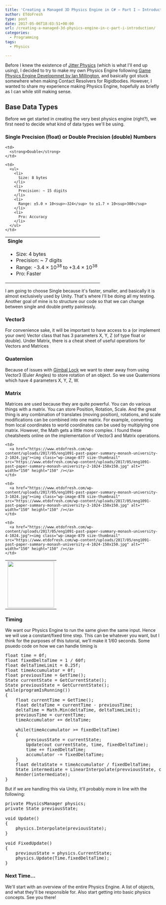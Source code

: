 ```yaml
---
title: 'Creating a Managed 3D Physics Engine in C# – Part I – Introduction'
author: ETdoFresh
type: post
date: 2017-05-06T18:03:51+00:00
url: /creating-a-managed-3d-physics-engine-in-c-part-i-introduction/
categories:
  - Programming
tags:
  - Physics

---
```

Before I knew the existence of [Jitter Physics][1] (which is what I'll end up using), I decided to try to make my own Physics Engine following [Game Physics Engine Developmnet by Ian Millington][2], and basically got stuck somewhere when making Contact Resolvers for Rigidbodies. However, I wanted to share my experience making Physics Engine, hopefully as briefly as I can while still making sense.

## Base Data Types

Before we get started in creating the very best physics engine (right?), we first need to decide what kind of data types we'll be using.

### Single Precision (float) or Double Precision (double) Numbers

<table>
  <tr>
    <td>
      <strong>Single</strong>
    </td>
    
    <td>
      <strong>Double</strong>
    </td>
  </tr>
  
  <tr>
    <td>
      <ul>
        <li>
          Size: 4 bytes
        </li>
        <li>
          Precision: ~ 7 digits
        </li>
        <li>
          Range: -3.4 × 10<sup>38 </sup>to +3.4 × 10<sup>38</sup>
        </li>
        <li>
          Pro: Faster
        </li>
      </ul>
    </td>
    
    <td>
      <ul>
        <li>
          Size: 8 bytes
        </li>
        <li>
          Precision: ~ 15 digits
        </li>
        <li>
          Range: ±5.0 × 10<sup>−324</sup> to ±1.7 × 10<sup>308</sup>
        </li>
        <li>
          Pro: Accuracy
        </li>
      </ul>
    </td>
  </tr>
</table>

I am going to choose Single because it's faster, smaller, and basically it is almost exclusively used by Unity. That's where I'll be doing all my testing. Another goal of mine is to structure our code so that we can change between single and double pretty painlessly.

### Vector3

For convenience sake, it will be important to have access to a (or implement your own) Vector class that has 3 parameters X, Y, Z (of type float or double). Under Matrix, there is a cheat sheet of useful operations for Vectors and Matrices

### Quaternion

Because of issues with [Gimbal Lock][3] we want to steer away from using Vector3 (Euler Angles) to store rotation of an object. So we use Quaternions which have 4 parameters X, Y, Z, W.

### Matrix

Matrices are used because they are quite powerful. You can do various things with a matrix. You can store Position, Rotation, Scale. And the great thing is any combination of translates (moving position), rotations, and scale modifications can be combined into one matrix. For example, converting from local coordinates to world coordinates can be used by multiplying one matrix. However, the Math gets a little more complex. I found these cheatsheets online on the implementation of Vector3 and Matrix operations.

<table>
  <tr>
    <td>
      <a href="https://www.etdofresh.com/wp-content/uploads/2017/05/eng1091-past-paper-summary-monash-university-1-1024.jpg"><img class="wp-image-876 size-thumbnail" src="https://www.etdofresh.com/wp-content/uploads/2017/05/eng1091-past-paper-summary-monash-university-1-1024-150x150.jpg" alt="" width="150" height="150" /></a>
    </td>
    
    <td>
      <a href="https://www.etdofresh.com/wp-content/uploads/2017/05/eng1091-past-paper-summary-monash-university-2-1024.jpg"><img class="wp-image-877 size-thumbnail" src="https://www.etdofresh.com/wp-content/uploads/2017/05/eng1091-past-paper-summary-monash-university-2-1024-150x150.jpg" alt="" width="150" height="150" /></a>
    </td>
    
    <td>
      <a href="https://www.etdofresh.com/wp-content/uploads/2017/05/eng1091-past-paper-summary-monash-university-3-1024.jpg"><img class="wp-image-878 size-thumbnail" src="https://www.etdofresh.com/wp-content/uploads/2017/05/eng1091-past-paper-summary-monash-university-3-1024-150x150.jpg" alt="" width="150" height="150" /></a>
    </td>
    
    <td>
      <a href="https://www.etdofresh.com/wp-content/uploads/2017/05/eng1091-past-paper-summary-monash-university-4-1024.jpg"><img class="wp-image-879 size-thumbnail" src="https://www.etdofresh.com/wp-content/uploads/2017/05/eng1091-past-paper-summary-monash-university-4-1024-150x150.jpg" alt="" width="150" height="150" /></a>
    </td>
  </tr>
</table>

### Timing

We want our Physics Engine to run the same given the same input. Hence we will use a constant/fixed time step. This can be whatever you want, but I think for the purposes of this tutorial, we'll make it 1/60 seconds. Some psuedo code on how we can handle timing is

<pre class="lang:default decode:true " title="Time PsuedoCode">float time = 0f;
float fixedDeltaTime = 1 / 60f;
float deltaTimeLimit = 0.25f;
float timeAccumulator = 0f;
float previousTime = GetTime();
State currentState = GetCurrentState();
State previousState = GetCurrentState();
while(programIsRunning())
{
	float currentTime = GetTime();
	float deltaTime = currentTime - previousTime;
	deltaTime = Math.Min(deltaTime, deltaTimeLimit);
	previousTime = currentTime;
	timeAccumulator += deltaTime;

	while(timeAccumulator &gt;= fixedDeltaTime)
	{
		previousState = currentState;
		Update(out currentState, time, fixedDeltaTime);
		time += fixedDeltaTime;
		accumulator -= fixedDeltaTime;
	}
	float deltaState = timeAccumulator / fixedDeltaTime;
	State intermediate = LinearInterpolate(prevviousState, currentState, deltaState);
	Render(intermediate);
}</pre>

But if we are handling this via Unity, it'll probably more in line with the following:

<pre class="lang:default decode:true" title="Unity Time Psuedocode">private PhysicsManager physics;
private State previousState;

void Update()
{
	physics.Interpolate(previousState);
}

void FixedUpdate()
{
	previousState = physics.CurrentState;
	physics.Update(Time.fixedDeltaTime);
}</pre>

### Next Time...

We'll start with an overview of the entire Physics Engine. A list of objects, and what they'll be responsible for. Also start getting into basic physics concepts. See you there!

 [1]: https://github.com/mattleibow/jitterphysics
 [2]: https://www.amazon.com/Game-Physics-Engine-Development-Commercial-Grade/dp/0123819768
 [3]: https://en.wikipedia.org/wiki/Gimbal_lock